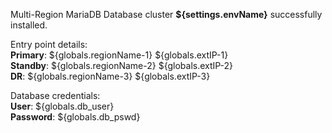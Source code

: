 Multi-Region MariaDB Database cluster **${settings.envName}** successfully installed.

Entry point details:    
**Primary**: ${globals.regionName-1} ${globals.extIP-1}   
**Standby**: ${globals.regionName-2} ${globals.extIP-2}   
**DR**: ${globals.regionName-3} ${globals.extIP-3}   

Database credentials:   
**User**: ${globals.db_user}  
**Password**: ${globals.db_pswd}  
